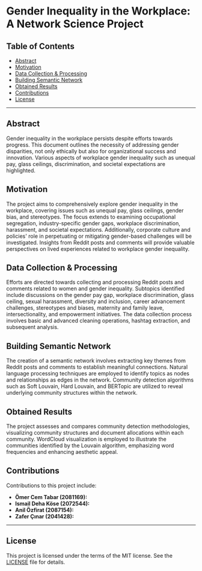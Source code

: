 # Gender Inequality in the Workplace: A Network Science Project

## Table of Contents

- [Abstract](#abstract)
- [Motivation](#motivation)
- [Data Collection & Processing](#data-collection--processing)
- [Building Semantic Network](#building-semantic-network)
- [Obtained Results](#obtained-results)
- [Contributions](#contributions)
- [License](#license)

---

## Abstract

Gender inequality in the workplace persists despite efforts towards progress. This document outlines the necessity of addressing gender disparities, not only ethically but also for organizational success and innovation. Various aspects of workplace gender inequality such as unequal pay, glass ceilings, discrimination, and societal expectations are highlighted.

## Motivation

The project aims to comprehensively explore gender inequality in the workplace, covering issues such as unequal pay, glass ceilings, gender bias, and stereotypes. The focus extends to examining occupational segregation, industry-specific gender gaps, workplace discrimination, harassment, and societal expectations. Additionally, corporate culture and policies' role in perpetuating or mitigating gender-based challenges will be investigated. Insights from Reddit posts and comments will provide valuable perspectives on lived experiences related to workplace gender inequality.

## Data Collection & Processing

Efforts are directed towards collecting and processing Reddit posts and comments related to women and gender inequality. Subtopics identified include discussions on the gender pay gap, workplace discrimination, glass ceiling, sexual harassment, diversity and inclusion, career advancement challenges, stereotypes and biases, maternity and family leave, intersectionality, and empowerment initiatives. The data collection process involves basic and advanced cleaning operations, hashtag extraction, and subsequent analysis.

## Building Semantic Network

The creation of a semantic network involves extracting key themes from Reddit posts and comments to establish meaningful connections. Natural language processing techniques are employed to identify topics as nodes and relationships as edges in the network. Community detection algorithms such as Soft Louvain, Hard Louvain, and BERTopic are utilized to reveal underlying community structures within the network.

## Obtained Results

The project assesses and compares community detection methodologies, visualizing community structures and document allocations within each community. WordCloud visualization is employed to illustrate the communities identified by the Louvain algorithm, emphasizing word frequencies and enhancing aesthetic appeal.

## Contributions

Contributions to this project include:

- **Ömer Cem Tabar (2081169):** 
- **Ismail Deha Köse (2072544):** 
- **Anil Özfirat (2087154):**
- **Zafer Çınar (2041428):**

---

## License

This project is licensed under the terms of the MIT license. See the [LICENSE](LICENSE) file for details.

